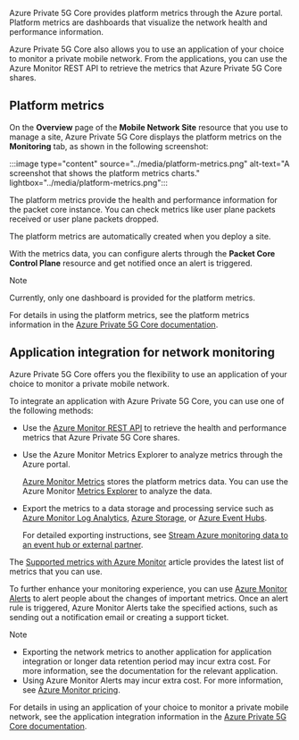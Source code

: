 <!-- Need to verify these GA feature details before official publication -->
Azure Private 5G Core provides platform metrics through the Azure portal. Platform metrics are dashboards that visualize the network health and performance information.

Azure Private 5G Core also allows you to use an application of your choice to monitor a private mobile network. From the applications, you can use the Azure Monitor REST API to retrieve the metrics that Azure Private 5G Core shares.

## Platform metrics

On the **Overview** page of the **Mobile Network Site** resource that you use to manage a site, Azure Private 5G Core displays the platform metrics on the **Monitoring** tab, as shown in the following screenshot:

:::image type="content" source="../media/platform-metrics.png" alt-text="A screenshot that shows the platform metrics charts." lightbox="../media/platform-metrics.png":::

The platform metrics provide the health and performance information for the packet core instance. You can check metrics like user plane packets received or user plane packets dropped.

The platform metrics are automatically created when you deploy a site.

With the metrics data, you can configure alerts through the **Packet Core Control Plane** resource and get notified once an alert is triggered.

> [!NOTE]
> Currently, only one dashboard is provided for the platform metrics.

For details in using the platform metrics, see the platform metrics information in the [Azure Private 5G Core documentation](/azure/private-5g-core/).

## Application integration for network monitoring

Azure Private 5G Core offers you the flexibility to use an application of your choice to monitor a private mobile network.

To integrate an application with Azure Private 5G Core, you can use one of the following methods:

- Use the [Azure Monitor REST API](/rest/api/monitor/) to retrieve the health and performance metrics that Azure Private 5G Core shares.
- Use the Azure Monitor Metrics Explorer to analyze metrics through the Azure portal.

  [Azure Monitor Metrics](/azure/azure-monitor/essentials/data-platform-metrics) stores the platform metrics data. You can use the Azure Monitor [Metrics Explorer](/azure/azure-monitor/essentials/metrics-getting-started) to analyze the data.

- Export the metrics to a data storage and processing service such as [Azure Monitor Log Analytics](/azure/azure-monitor/logs/log-analytics-overview), [Azure Storage](/azure/storage/), or [Azure Event Hubs](/azure/event-hubs/).

  For detailed exporting instructions, see [Stream Azure monitoring data to an event hub or external partner](/azure/azure-monitor/essentials/stream-monitoring-data-event-hubs).

The [Supported metrics with Azure Monitor](/azure/azure-monitor/essentials/metrics-supported) article provides the latest list of metrics that you can use.

To further enhance your monitoring experience, you can use [Azure Monitor Alerts](/azure/azure-monitor/alerts/alerts-overview) to alert people about the changes of important metrics. Once an alert rule is triggered, Azure Monitor Alerts take the specified actions, such as sending out a notification email or creating a support ticket.

> [!NOTE]
>
> - Exporting the network metrics to another application for application integration or longer data retention period may incur extra cost. For more information, see the documentation for the relevant application.
> - Using Azure Monitor Alerts may incur extra cost. For more information, see [Azure Monitor pricing](https://azure.microsoft.com/pricing/details/monitor/).

For details in using an application of your choice to monitor a private mobile network, see the application integration information in the [Azure Private 5G Core documentation](/azure/private-5g-core/).
